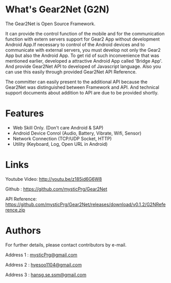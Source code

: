 What's Gear2Net (G2N)
===

The Gear2Net is Open Source Framework. 

It can provide the control function of the mobile and for the communication function with extern servers support for Gear2 App without development Android App.If necessary to control of the Android devices and to communicate with external servers, you must develop not only the Gear2 App but also the Android App. To get rid of such inconvenience that was mentioned earlier, developed a attractive Android App called 'Bridge App'. And provide Gear2Net API to developed of Javascript language. Also you can use this easily through provided Gear2Net API Reference.

The committer can easily present to the additional API because the Gear2Net was distinguished between Framework and API. And technical support documents about addition to API are due to be provided shortly.


Features
===
* Web Skill Only. (Don't care Android & SAP)
* Android Device Conrol (Audio, Battery, Vibrate, Wifi, Sensor)
* Network Connection (TCP/UDP Socket, HTTP)
* Utility (Keyboard, Log, Open URL in Android)

Links
===

Youtube Video: http://youtu.be/z185id6G6W8

Github : https://github.com/mysticPrg/Gear2Net

API Reference: https://github.com/mysticPrg/Gear2Net/releases/download/v0.1.2/G2NReference.zip

Authors
===

For further details, please contact contributors by e-mail.

Address 1 : mysticPrg@gmail.com

Address 2 : hyesoo1104@gmail.com

Address 3 : hansg.se.ssm@gmail.com
